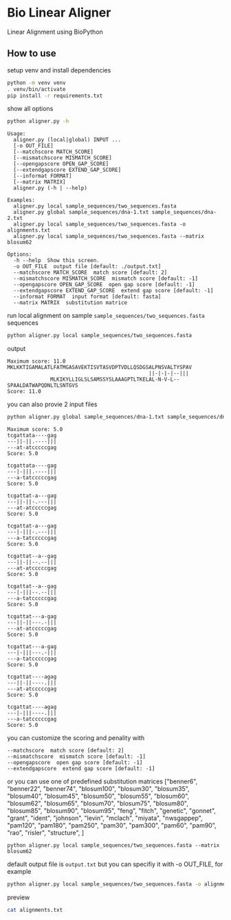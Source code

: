 # Bio Linear Aligner
Linear Alignment using BioPython

## How to use

setup venv and install dependencies
```sh
python -m venv venv
. venv/bin/activate
pip install -r requirements.txt
```

show all options
```sh
python aligner.py -h
```

```
Usage:
  aligner.py (local|global) INPUT ...
  [-o OUT_FILE] 
  [--matchscore MATCH_SCORE] 
  [--mismatchscore MISMATCH_SCORE] 
  [--opengapscore OPEN_GAP_SCORE] 
  [--extendgapscore EXTEND_GAP_SCORE] 
  [--informat FORMAT] 
  [--matrix MATRIX]
  aligner.py (-h | --help)

Examples:
  aligner.py local sample_sequences/two_sequences.fasta
  aligner.py global sample_sequences/dna-1.txt sample_sequences/dna-2.txt
  aligner.py local sample_sequences/two_sequences.fasta -o alignments.txt
  aligner.py local sample_sequences/two_sequences.fasta --matrix blosum62

Options:
  -h --help  Show this screen.
  -o OUT_FILE  output file [default: ./output.txt]
  --matchscore MATCH_SCORE  match score [default: 2]
  --mismatchscore MISMATCH_SCORE  mismatch score [default: -1]
  --opengapscore OPEN_GAP_SCORE  open gap score [default: -1]
  --extendgapscore EXTEND_GAP_SCORE  extend gap score [default: -1]
  --informat FORMAT  input format [default: fasta]
  --matrix MATRIX  substitution matrice
  ```


run local alignment on sample `sample_sequences/two_sequences.fasta` sequences
```sh
python aligner.py local sample_sequences/two_sequences.fasta
```

output
```
Maximum score: 11.0
MKLKKTIGAMALATLFATMGASAVEKTISVTASVDPTVDLLQSDGSALPNSVALTYSPAV                   
                                              ||-|-|-|--|||                    
              MLKIKYLLIGLSLSAMSSYSLAAAGPTLTKELAL-N-V-L--SPAALDATWAPQDNLTLSNTGVS
Score: 11.0
```

you can also provie 2 input files
```sh
python aligner.py global sample_sequences/dna-1.txt sample_sequences/dna-2.txt
```

```output
Maximum score: 5.0
tcgattata----gag
---||-||.----|||
---at-atcccccgag
Score: 5.0

tcgattata----gag
---|-|||.----|||
---a-tatcccccgag
Score: 5.0

tcgattat-a---gag
---||-||-.---|||
---at-atcccccgag
Score: 5.0

tcgattat-a---gag
---|-|||-.---|||
---a-tatcccccgag
Score: 5.0

tcgattat--a--gag
---||-||--.--|||
---at-atcccccgag
Score: 5.0

tcgattat--a--gag
---|-|||--.--|||
---a-tatcccccgag
Score: 5.0

tcgattat---a-gag
---||-||---.-|||
---at-atcccccgag
Score: 5.0

tcgattat---a-gag
---|-|||---.-|||
---a-tatcccccgag
Score: 5.0

tcgattat----agag
---||-||----.|||
---at-atcccccgag
Score: 5.0

tcgattat----agag
---|-|||----.|||
---a-tatcccccgag
Score: 5.0
```

you can customize the scoring and penality with 
```
--matchscore  match score [default: 2]
--mismatchscore  mismatch score [default: -1]
--opengapscore  open gap score [default: -1]
--extendgapscore  extend gap score [default: -1]
```

or you can use one of predefined substitution matrices
["benner6", "benner22", "benner74", "blosum100",
  "blosum30", "blosum35", "blosum40", "blosum45",
  "blosum50", "blosum55", "blosum60", "blosum62",
  "blosum65", "blosum70", "blosum75", "blosum80",
  "blosum85", "blosum90", "blosum95", "feng",
  "fitch", "genetic", "gonnet", "grant",
  "ident", "johnson", "levin", "mclach",
  "miyata", "nwsgappep", "pam120", "pam180",
  "pam250", "pam30", "pam300", "pam60",
  "pam90", "rao", "risler", "structure",
]
```
python aligner.py local sample_sequences/two_sequences.fasta --matrix blosum62
```


default output file is `output.txt` but you can specifiy it with -o OUT_FILE, for example
```sh
python aligner.py local sample_sequences/two_sequences.fasta -o alignments.txt
```

preview
```sh
cat alignments.txt
```